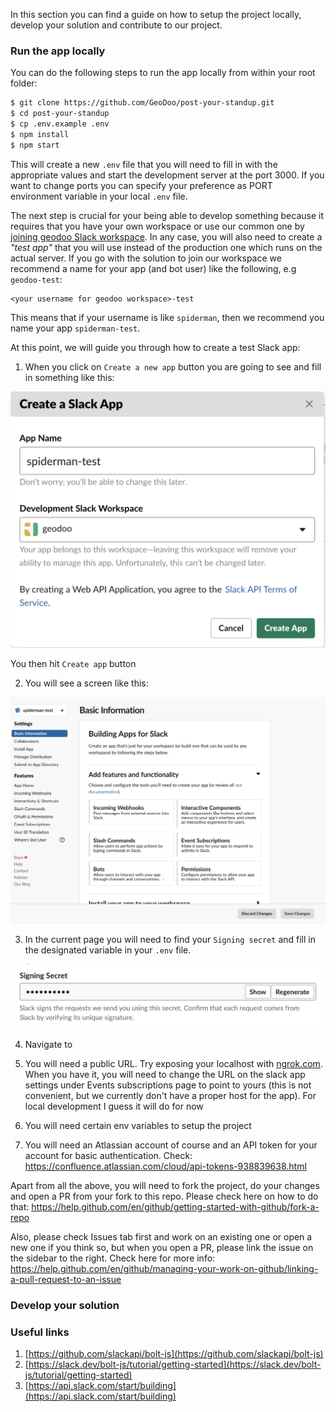 In this section you can find a guide on how to setup the project locally, develop your solution and contribute to our project.

### Run the app locally

You can do the following steps to run the app locally from within your root folder:

```sh
$ git clone https://github.com/GeoDoo/post-your-standup.git
$ cd post-your-standup
$ cp .env.example .env
$ npm install
$ npm start
```

This will create a new `.env` file that you will need to fill in with the appropriate values and start the development server at the port 3000. If you want to change ports you can specify your preference as PORT environment variable in your local `.env` file.

The next step is crucial for your being able to develop something because it requires that you have your own workspace or use our common one by [joining geodoo Slack workspace](https://join.slack.com/t/geodoo/shared_invite/zt-fcn7iygw-F05NMjqmv42GTh6TRKTBOA). In any case, you will also need to create a _"test app"_ that you will use instead of the production one which runs on the actual server. If you go with the solution to join our workspace we recommend a name for your app (and bot user) like the following, e.g `geodoo-test`:

```
<your username for geodoo workspace>-test
```

This means that if your username is like `spiderman`, then we recommend you name your app `spiderman-test`.

At this point, we will guide you through how to create a test Slack app:

1. When you click on `Create a new app` button you are going to see and fill in something like this:

<p align="center">
  <img alt="Create a new app" src="docs/images/create-a-new-app.png">
</p>

You then hit `Create app` button

2. You will see a screen like this:

<p align="center">
  <img alt="New app dashboard" src="docs/images/new-app-dashboard.png">
</p>

3. In the current page you will need to find your `Signing secret` and fill in the designated variable in your `.env` file.

<p align="center">
  <img alt="Signing secret" src="docs/images/signing-secret.png">
</p>

4. Navigate to

5. You will need a public URL. Try exposing your localhost with [ngrok.com](https://ngrok.com/). When you have it, you will need to change the URL on the slack app settings under Events subscriptions page to point to yours (this is not convenient, but we currently don't have a proper host for the app). For local development I guess it will do for now
6. You will need certain env variables to setup the project
7. You will need an Atlassian account of course and an API token for your account for basic authentication. Check: https://confluence.atlassian.com/cloud/api-tokens-938839638.html

Apart from all the above, you will need to fork the project, do your changes and open a PR from your fork to this repo. Please check here on how to do that: https://help.github.com/en/github/getting-started-with-github/fork-a-repo

Also, please check Issues tab first and work on an existing one or open a new one if you think so, but when you open a PR, please link the issue on the sidebar to the right. Check here for more info: https://help.github.com/en/github/managing-your-work-on-github/linking-a-pull-request-to-an-issue

### Develop your solution

### Useful links

1. [https://github.com/slackapi/bolt-js](https://github.com/slackapi/bolt-js)
2. [https://slack.dev/bolt-js/tutorial/getting-started](https://slack.dev/bolt-js/tutorial/getting-started)
3. [https://api.slack.com/start/building](https://api.slack.com/start/building)
